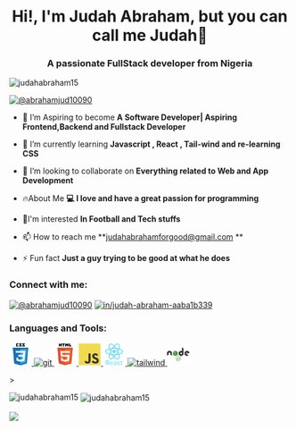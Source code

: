<h1 align="center">Hi!, I'm Judah Abraham, but you can call me Judah👋</h1>
<h3 align="center">A passionate FullStack developer from Nigeria</h3>

<p align="left"> <img src="https://komarev.com/ghpvc/?username=judahabraham15&label=Profile%20views&color=0e75b6&style=flat" alt="judahabraham15" /> </p>

<p align="left"> <a href="https://twitter.com/@abrahamjud10090" target="blank"><img src="https://img.shields.io/twitter/follow/@abrahamjud10090?logo=twitter&style=for-the-badge" alt="@abrahamjud10090" /></a> </p>

- 🔭 I’m Aspiring to become  **A Software Developer| Aspiring Frontend,Backend and Fullstack Developer**

- 🌱 I’m currently learning **Javascript , React , Tail-wind and re-learning CSS**

- 👯 I’m looking to collaborate on  **Everything related to Web and App Development**

- 🔥About Me **💻 I love and have a great passion for programming**

- 👀I'm interested **In Football and Tech stuffs**

- 📫 How to reach me **judahabrahamforgood@gmail.com **

- ⚡ Fun fact **Just a guy trying to be good at what he does**

<h3 align="left">Connect with me:</h3>
<p align="left">
<a href="https://twitter.com/@abrahamjud10090" target="blank"><img align="center" src="https://raw.githubusercontent.com/rahuldkjain/github-profile-readme-generator/master/src/images/icons/Social/twitter.svg" alt="@abrahamjud10090" height="30" width="40" /></a>
  <a href="https://www.linkedin.com/in/judah-abraham-aaba1b339/"target="blank"><img align="center" src="https://raw.githubusercontent.com/rahuldkjain/github-profile-readme-generator/master/src/images/icons/Social/linkedin.svg"alt="in/judah-abraham-aaba1b339"height="40"width="40"/></a>
</p>

<h3 align="left">Languages and Tools:</h3>
<p align="left"> <a href="https://www.w3schools.com/css/" target="_blank" rel="noreferrer"> <img src="https://raw.githubusercontent.com/devicons/devicon/master/icons/css3/css3-original-wordmark.svg" alt="css3" width="40" height="40"/> </a> <a href="https://git-scm.com/" target="_blank" rel="noreferrer"> <img src="https://www.vectorlogo.zone/logos/git-scm/git-scm-icon.svg" alt="git" width="40" height="40"/> </a> <a href="https://www.w3.org/html/" target="_blank" rel="noreferrer"> <img src="https://raw.githubusercontent.com/devicons/devicon/master/icons/html5/html5-original-wordmark.svg" alt="html5" width="40" height="40"/> </a> <a href="https://developer.mozilla.org/en-US/docs/Web/JavaScript" target="_blank" rel="noreferrer"> <img src="https://raw.githubusercontent.com/devicons/devicon/master/icons/javascript/javascript-original.svg" alt="javascript" width="40" height="40"/> </a> <a href="https://reactjs.org/" target="_blank" rel="noreferrer"> <img src="https://raw.githubusercontent.com/devicons/devicon/master/icons/react/react-original-wordmark.svg" alt="react" width="40" height="40"/> <a href = "https://tailwindcss.com" target = "_blank" rel = "noreferrer" > <img src="https://www.vectorlogo.zone/logos/tailwindcss/tailwindcss-icon.svg" alt="tailwind" width="40" height="40"/> </a> <a href="https://nodejs.org" target="_blank" rel="noreferrer"> <img src="https://raw.githubusercontent.com/devicons/devicon/master/icons/nodejs/nodejs-original-wordmark.svg" alt="nodejs" width="40" height="40"/> </a> </p>>

<p><img align="left" src="https://github-readme-stats.vercel.app/api/top-langs?username=judahabraham15&show_icons=true&locale=en&layout=compact" alt="judahabraham15" /></p>

<p>&nbsp;<img align="center" src="https://github-readme-stats.vercel.app/api?username=judahabraham15&show_icons=true&locale=en" alt="judahabraham15" /></p>

<p><img align="center" src="https://github-readme-streak-stats.herokuapp.com/?user=judahabraham15&"  /></p>
